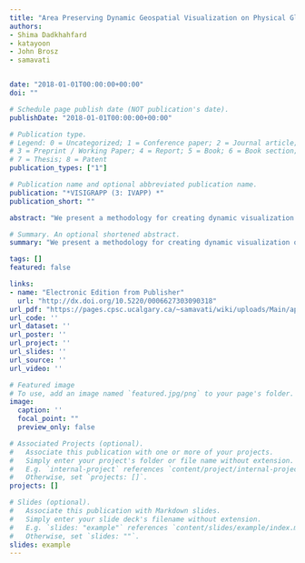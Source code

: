 ```yaml
---
title: "Area Preserving Dynamic Geospatial Visualization on Physical Globe."
authors:
- Shima Dadkhahfard
- katayoon
- John Brosz
- samavati


date: "2018-01-01T00:00:00+00:00"
doi: ""

# Schedule page publish date (NOT publication's date).
publishDate: "2018-01-01T00:00:00+00:00"

# Publication type.
# Legend: 0 = Uncategorized; 1 = Conference paper; 2 = Journal article;
# 3 = Preprint / Working Paper; 4 = Report; 5 = Book; 6 = Book section;
# 7 = Thesis; 8 = Patent
publication_types: ["1"]

# Publication name and optional abbreviated publication name.
publication: "*VISIGRAPP (3: IVAPP) *"
publication_short: ""

abstract: "We present a methodology for creating dynamic visualization of geospatial data on physical globe. To achieve this goal, we use a piecewise curved-display and multi-projector setup. The curved-display is a physical representation of the globe and provides closer approximation of the Earth and reduce distortions. In our method, we use a Discrete Grid Global System (DGGS) for discretizing the Earth to hierarchical cells in different resolutions. This DGGS employs an area preserving projection for on the fly integration of geospatial datasets. There is a one-to-one correspondence between pieces of our curved-display and DGGS cells in a specific resolution. We use 3D printing technology for fabricating of each piece of the display. For controlling the projection, we developed software that takes data from DGGS, warp it and then feeds it to the projectors. The fabrication of the cells and the generation of projection feed follow the same structure of DGGS. We demonstrate the flexibility of our construction with several example setups and apply them to visualize multiple datasets, including time-varying geospatial data."

# Summary. An optional shortened abstract.
summary: "We present a methodology for creating dynamic visualization of geospatial data on physical globe. To achieve this goal, we use a piecewise curved-display and multi-projector setup. The curved-display is a physical representation of the globe and provides closer approximation of the Earth and reduce distortions. In our method, we use a Discrete Grid Global System (DGGS) for discretizing the Earth to hierarchical cells in different resolutions. This DGGS employs an area preserving projection for o..."

tags: []
featured: false

links:
- name: "Electronic Edition from Publisher"
  url: "http://dx.doi.org/10.5220/0006627303090318"
url_pdf: "https://pages.cpsc.ucalgary.ca/~samavati/wiki/uploads/Main/apdgv-visigrapp-dadkhahfard.pdf"
url_code: ''
url_dataset: ''
url_poster: ''
url_project: ''
url_slides: ''
url_source: ''
url_video: ''

# Featured image
# To use, add an image named `featured.jpg/png` to your page's folder. 
image:
  caption: ''
  focal_point: ""
  preview_only: false

# Associated Projects (optional).
#   Associate this publication with one or more of your projects.
#   Simply enter your project's folder or file name without extension.
#   E.g. `internal-project` references `content/project/internal-project/index.md`.
#   Otherwise, set `projects: []`.
projects: []

# Slides (optional).
#   Associate this publication with Markdown slides.
#   Simply enter your slide deck's filename without extension.
#   E.g. `slides: "example"` references `content/slides/example/index.md`.
#   Otherwise, set `slides: ""`.
slides: example
---
```

